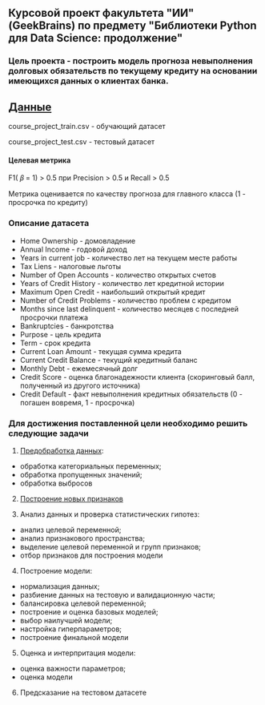 ## Курсовой проект факультета "ИИ" (GeekBrains) по предмету "Библиотеки Python для Data Science: продолжение"

### Цель проекта - построить модель прогноза невыполнения долговых обязательств по текущему кредиту на основании имеющихся данных о клиентах банка. 

[Данные](https://github.com/lyutovad/GU_Course_project_DS/tree/main/Data)
-----
course_project_train.csv - обучающий датасет

course_project_test.csv - тестовый датасет


#### Целевая метрика

F1( 𝛽  = 1) > 0.5 при Precision > 0.5 и Recall > 0.5

Метрика оценивается по качеству прогноза для главного класса (1 - просрочка по кредиту)

### Описание датасета

- Home Ownership - домовладение
- Annual Income - годовой доход
- Years in current job - количество лет на текущем месте работы
- Tax Liens - налоговые льготы
- Number of Open Accounts - количество открытых счетов
- Years of Credit History - количество лет кредитной истории
- Maximum Open Credit - наибольший открытый кредит
- Number of Credit Problems - количество проблем с кредитом
- Months since last delinquent - количество месяцев с последней просрочки платежа
- Bankruptcies - банкротства
- Purpose - цель кредита
- Term - срок кредита
- Current Loan Amount - текущая сумма кредита
- Current Credit Balance - текущий кредитный баланс
- Monthly Debt - ежемесячный долг
- Credit Score - оценка благонадежности клиента (скоринговый балл, полученный из другого источника)
- Credit Default - факт невыполнения кредитных обязательств (0 - погашен вовремя, 1 - просрочка)


### Для достижения поставленной цели необходимо решить следующие задачи

1. [Предобработка данных](https://github.com/lyutovad/GU_Course_project_DS/tree/main/Data%20preprocessing):
- обработка категориальных переменных;
- обработка пропущенных значений;
- обработка выбросов

2. [Построение новых признаков](https://github.com/lyutovad/GU_Course_project_DS/tree/main/Feature%20engineering)

3. Анализ данных и проверка статистических гипотез:
- анализ целевой переменной;
- анализ признакового пространства;
- выделение целевой переменной и групп признаков;
- отбор признаков для построения модели

4. Построение модели:
- нормализация данных;
- разбиение данных на тестовую и валидационную части;
- балансировка целевой переменной;
- построение и оценка базовых моделей;
- выбор наилучшей модели;
- настройка гиперпараметров;
- построение финальной модели

5. Оценка и интерпритация модели:
- оценка важности параметров;
- оценка модели

6. Предсказание на тестовом датасете

